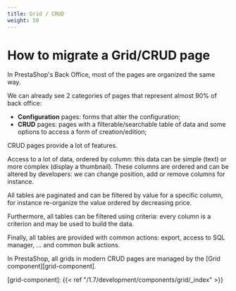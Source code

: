 ```yaml
---
title: Grid / CRUD
weight: 50
---
```


# How to migrate a Grid/CRUD page

In PrestaShop's Back Office, most of the pages are organized the same way.

We can already see 2 categories of pages that represent almost 90% of back office:

* **Configuration** pages: forms that alter the configuration;
* **CRUD** pages: pages with a filterable/searchable table of data and some options to access a form of creation/edition;

CRUD pages provide a lot of features.

Access to a lot of data, ordered by column: this data can be simple (text) or more complex (display a thumbnail).
These columns are ordered and can be altered by developers: we can change position, add or remove columns for instance.

All tables are paginated and can be filtered by value for a specific column, for instance re-organize the value ordered by decreasing price.

Furthermore, all tables can be filtered using criteria: every column is a criterion and may be used to build the data.

Finally, all tables are provided with common actions: export, access to SQL manager, ... and common bulk actions.

In PrestaShop, all grids in modern CRUD pages are managed by the [Grid component][grid-component].

[grid-component]: {{< ref "/1.7/development/components/grid/_index" >}}
